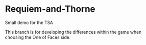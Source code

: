 # Requiem-and-Thorne
Small demo for the TSA


This branch is for developing the differences within the game when choosing the One of Faces side.
